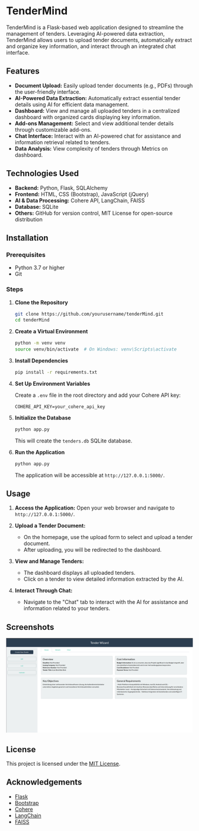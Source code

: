 # TenderMind

TenderMind is a Flask-based web application designed to streamline the management of tenders. Leveraging AI-powered data extraction, TenderMind allows users to upload tender documents, automatically extract and organize key information, and interact through an integrated chat interface.

## Features

- **Document Upload:** Easily upload tender documents (e.g., PDFs) through the user-friendly interface.
- **AI-Powered Data Extraction:** Automatically extract essential tender details using AI for efficient data management.
- **Dashboard:** View and manage all uploaded tenders in a centralized dashboard with organized cards displaying key information.
- **Add-ons Management:** Select and view additional tender details through customizable add-ons.
- **Chat Interface:** Interact with an AI-powered chat for assistance and information retrieval related to tenders.
- **Data Analysis:** View complexity of tenders through Metrics on dashboard.

## Technologies Used

- **Backend:** Python, Flask, SQLAlchemy
- **Frontend:** HTML, CSS (Bootstrap), JavaScript (jQuery)
- **AI & Data Processing:** Cohere API, LangChain, FAISS
- **Database:** SQLite
- **Others:** GitHub for version control, MIT License for open-source distribution

## Installation

### Prerequisites

- Python 3.7 or higher
- Git

### Steps

1. **Clone the Repository**
    ```bash
    git clone https://github.com/yourusername/tenderMind.git
    cd tenderMind
    ```

2. **Create a Virtual Environment**
    ```bash
    python -m venv venv
    source venv/bin/activate  # On Windows: venv\Scripts\activate
    ```

3. **Install Dependencies**
    ```bash
    pip install -r requirements.txt
    ```

4. **Set Up Environment Variables**
   
   Create a `.env` file in the root directory and add your Cohere API key:
    ```
    COHERE_API_KEY=your_cohere_api_key
    ```

5. **Initialize the Database**
    ```bash
    python app.py
    ```
    This will create the `tenders.db` SQLite database.

6. **Run the Application**
    ```bash
    python app.py
    ```
    The application will be accessible at `http://127.0.0.1:5000/`.

## Usage

1. **Access the Application:**
   Open your web browser and navigate to `http://127.0.0.1:5000/`.

2. **Upload a Tender Document:**
   - On the homepage, use the upload form to select and upload a tender document.
   - After uploading, you will be redirected to the dashboard.

3. **View and Manage Tenders:**
   - The dashboard displays all uploaded tenders.
   - Click on a tender to view detailed information extracted by the AI.

4. **Interact Through Chat:**
   - Navigate to the "Chat" tab to interact with the AI for assistance and information related to your tenders.

## Screenshots

![TenderMind UI](UI.png)

## License

This project is licensed under the [MIT License](LICENSE).

## Acknowledgements

- [Flask](https://flask.palletsprojects.com/)
- [Bootstrap](https://getbootstrap.com/)
- [Cohere](https://cohere.ai/)
- [LangChain](https://langchain.com/)
- [FAISS](https://faiss.ai/)
